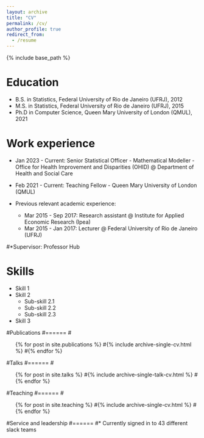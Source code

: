 ```yaml
---
layout: archive
title: "CV"
permalink: /cv/
author_profile: true
redirect_from:
  - /resume
---
```


{% include base_path %}

Education
======
* B.S. in Statistics, Federal University of Rio de Janeiro (UFRJ), 2012
* M.S. in Statistics, Federal University of Rio de Janeiro (UFRJ), 2015
* Ph.D in Computer Science, Queen Mary University of London (QMUL), 2021

Work experience
======
* Jan 2023 - Current: Senior Statistical Officer - Mathematical Modeller - Office for Health Improvement and Disparities (OHID) @ Department of Health and Social Care

* Feb 2021 - Current: Teaching Fellow - Queen Mary University of London (QMUL)
 
 * Previous relevant academic experience:
   *  Mar 2015 - Sep 2017: Research assistant @ Institute for Applied Economic Research (Ipea)
   *  Mar 2015 - Jan 2017: Lecturer @ Federal University of Rio de Janeiro (UFRJ)
 
 #*Supervisor: Professor Hub
  
Skills
======
* Skill 1
* Skill 2
  * Sub-skill 2.1
  * Sub-skill 2.2
  * Sub-skill 2.3
* Skill 3

#Publications
#======
  #<ul>{% for post in site.publications %}
    #{% include archive-single-cv.html %}
  #{% endfor %}</ul>
  
#Talks
#======
  #<ul>{% for post in site.talks %}
    #{% include archive-single-talk-cv.html %}
  #{% endfor %}</ul>
  
#Teaching
#======
  #<ul>{% for post in site.teaching %}
    #{% include archive-single-cv.html %}
  #{% endfor %}</ul>
  
#Service and leadership
#======
#* Currently signed in to 43 different slack teams
